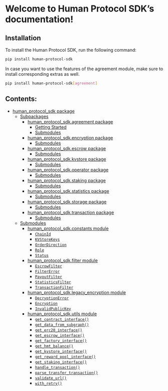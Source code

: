 <!-- Human Protocol SDK documentation master file, created by
sphinx-quickstart on Mon Nov  6 07:49:01 2023.
You can adapt this file completely to your liking, but it should at least
contain the root `toctree` directive. -->

# Welcome to Human Protocol SDK’s documentation!

## Installation

To install the Human Protocol SDK, run the following command:

```bash
pip install human-protocol-sdk
```

In case you want to use the features of the agreement module, make sure to install corresponding extras as well.

```bash
pip install human-protocol-sdk[agreement]
```

## Contents:

* [human_protocol_sdk package](human_protocol_sdk.md)
  * [Subpackages](human_protocol_sdk.md#subpackages)
    * [human_protocol_sdk.agreement package](human_protocol_sdk.agreement.md)
      * [Getting Started](human_protocol_sdk.agreement.md#getting-started)
      * [Submodules](human_protocol_sdk.agreement.md#submodules)
    * [human_protocol_sdk.encryption package](human_protocol_sdk.encryption.md)
      * [Submodules](human_protocol_sdk.encryption.md#submodules)
    * [human_protocol_sdk.escrow package](human_protocol_sdk.escrow.md)
      * [Submodules](human_protocol_sdk.escrow.md#submodules)
    * [human_protocol_sdk.kvstore package](human_protocol_sdk.kvstore.md)
      * [Submodules](human_protocol_sdk.kvstore.md#submodules)
    * [human_protocol_sdk.operator package](human_protocol_sdk.operator.md)
      * [Submodules](human_protocol_sdk.operator.md#submodules)
    * [human_protocol_sdk.staking package](human_protocol_sdk.staking.md)
      * [Submodules](human_protocol_sdk.staking.md#submodules)
    * [human_protocol_sdk.statistics package](human_protocol_sdk.statistics.md)
      * [Submodules](human_protocol_sdk.statistics.md#submodules)
    * [human_protocol_sdk.storage package](human_protocol_sdk.storage.md)
      * [Submodules](human_protocol_sdk.storage.md#submodules)
    * [human_protocol_sdk.transaction package](human_protocol_sdk.transaction.md)
      * [Submodules](human_protocol_sdk.transaction.md#submodules)
  * [Submodules](human_protocol_sdk.md#submodules)
    * [human_protocol_sdk.constants module](human_protocol_sdk.constants.md)
      * [`ChainId`](human_protocol_sdk.constants.md#human_protocol_sdk.constants.ChainId)
      * [`KVStoreKeys`](human_protocol_sdk.constants.md#human_protocol_sdk.constants.KVStoreKeys)
      * [`OrderDirection`](human_protocol_sdk.constants.md#human_protocol_sdk.constants.OrderDirection)
      * [`Role`](human_protocol_sdk.constants.md#human_protocol_sdk.constants.Role)
      * [`Status`](human_protocol_sdk.constants.md#human_protocol_sdk.constants.Status)
    * [human_protocol_sdk.filter module](human_protocol_sdk.filter.md)
      * [`EscrowFilter`](human_protocol_sdk.filter.md#human_protocol_sdk.filter.EscrowFilter)
      * [`FilterError`](human_protocol_sdk.filter.md#human_protocol_sdk.filter.FilterError)
      * [`PayoutFilter`](human_protocol_sdk.filter.md#human_protocol_sdk.filter.PayoutFilter)
      * [`StatisticsFilter`](human_protocol_sdk.filter.md#human_protocol_sdk.filter.StatisticsFilter)
      * [`TransactionFilter`](human_protocol_sdk.filter.md#human_protocol_sdk.filter.TransactionFilter)
    * [human_protocol_sdk.legacy_encryption module](human_protocol_sdk.legacy_encryption.md)
      * [`DecryptionError`](human_protocol_sdk.legacy_encryption.md#human_protocol_sdk.legacy_encryption.DecryptionError)
      * [`Encryption`](human_protocol_sdk.legacy_encryption.md#human_protocol_sdk.legacy_encryption.Encryption)
      * [`InvalidPublicKey`](human_protocol_sdk.legacy_encryption.md#human_protocol_sdk.legacy_encryption.InvalidPublicKey)
    * [human_protocol_sdk.utils module](human_protocol_sdk.utils.md)
      * [`get_contract_interface()`](human_protocol_sdk.utils.md#human_protocol_sdk.utils.get_contract_interface)
      * [`get_data_from_subgraph()`](human_protocol_sdk.utils.md#human_protocol_sdk.utils.get_data_from_subgraph)
      * [`get_erc20_interface()`](human_protocol_sdk.utils.md#human_protocol_sdk.utils.get_erc20_interface)
      * [`get_escrow_interface()`](human_protocol_sdk.utils.md#human_protocol_sdk.utils.get_escrow_interface)
      * [`get_factory_interface()`](human_protocol_sdk.utils.md#human_protocol_sdk.utils.get_factory_interface)
      * [`get_hmt_balance()`](human_protocol_sdk.utils.md#human_protocol_sdk.utils.get_hmt_balance)
      * [`get_kvstore_interface()`](human_protocol_sdk.utils.md#human_protocol_sdk.utils.get_kvstore_interface)
      * [`get_reward_pool_interface()`](human_protocol_sdk.utils.md#human_protocol_sdk.utils.get_reward_pool_interface)
      * [`get_staking_interface()`](human_protocol_sdk.utils.md#human_protocol_sdk.utils.get_staking_interface)
      * [`handle_transaction()`](human_protocol_sdk.utils.md#human_protocol_sdk.utils.handle_transaction)
      * [`parse_transfer_transaction()`](human_protocol_sdk.utils.md#human_protocol_sdk.utils.parse_transfer_transaction)
      * [`validate_url()`](human_protocol_sdk.utils.md#human_protocol_sdk.utils.validate_url)
      * [`with_retry()`](human_protocol_sdk.utils.md#human_protocol_sdk.utils.with_retry)
